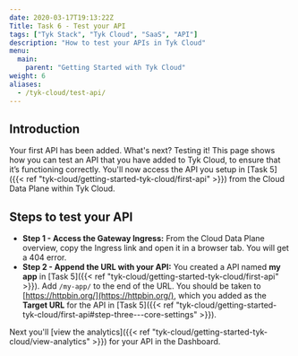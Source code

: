 ```yaml
---
date: 2020-03-17T19:13:22Z
Title: Task 6 - Test your API
tags: ["Tyk Stack", "Tyk Cloud", "SaaS", "API"]
description: "How to test your APIs in Tyk Cloud"
menu:
  main:
    parent: "Getting Started with Tyk Cloud"
weight: 6
aliases:
  - /tyk-cloud/test-api/
---
```


## Introduction

Your first API has been added. What's next? Testing it! This page shows how you can test an API that you have added to Tyk Cloud, to ensure that it’s functioning correctly. You'll now access the API you setup in [Task 5]({{< ref "tyk-cloud/getting-started-tyk-cloud/first-api" >}}) from the Cloud Data Plane within Tyk Cloud.

## Steps to test your API

- **Step 1 - Access the Gateway Ingress:** From the Cloud Data Plane overview, copy the Ingress link and open it in a browser tab. You will get a 404 error.
- **Step 2 - Append the URL with your API:** You created a API named **my app** in [Task 5]({{< ref "tyk-cloud/getting-started-tyk-cloud/first-api" >}}). Add `/my-app/` to the end of the URL. You should be taken to [https://httpbin.org/](https://httpbin.org/), which you added as the **Target URL** for the API in [Task 5]({{< ref "tyk-cloud/getting-started-tyk-cloud/first-api#step-three---core-settings" >}}).

Next you'll [view the analytics]({{< ref "tyk-cloud/getting-started-tyk-cloud/view-analytics" >}}) for your API in the Dashboard.
